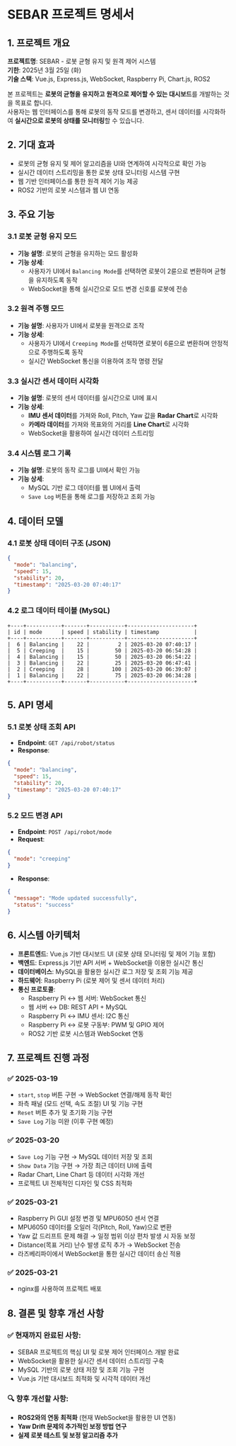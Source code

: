# SEBAR 프로젝트 명세서

## 1. 프로젝트 개요

**프로젝트명**: SEBAR - 로봇 균형 유지 및 원격 제어 시스템  
**기한**: 2025년 3월 25일 (화)  
**기술 스택**: Vue.js, Express.js, WebSocket, Raspberry Pi, Chart.js, ROS2  

본 프로젝트는 **로봇의 균형을 유지하고 원격으로 제어할 수 있는 대시보드**를 개발하는 것을 목표로 합니다.  
사용자는 웹 인터페이스를 통해 로봇의 동작 모드를 변경하고, 센서 데이터를 시각화하여 **실시간으로 로봇의 상태를 모니터링**할 수 있습니다.

## 2. 기대 효과

- 로봇의 균형 유지 및 제어 알고리즘을 UI와 연계하여 시각적으로 확인 가능
- 실시간 데이터 스트리밍을 통한 로봇 상태 모니터링 시스템 구현
- 웹 기반 인터페이스를 통한 원격 제어 기능 제공
- ROS2 기반의 로봇 시스템과 웹 UI 연동

## 3. 주요 기능

### 3.1 로봇 균형 유지 모드
- **기능 설명**: 로봇의 균형을 유지하는 모드 활성화
- **기능 상세**:
  - 사용자가 UI에서 `Balancing Mode`를 선택하면 로봇이 2륜으로 변환하며 균형을 유지하도록 동작
  - WebSocket을 통해 실시간으로 모드 변경 신호를 로봇에 전송

### 3.2 원격 주행 모드
- **기능 설명**: 사용자가 UI에서 로봇을 원격으로 조작
- **기능 상세**:
  - 사용자가 UI에서 `Creeping Mode`를 선택하면 로봇이 6륜으로 변환하며 안정적으로 주행하도록 동작
  - 실시간 WebSocket 통신을 이용하여 조작 명령 전달

### 3.3 실시간 센서 데이터 시각화
- **기능 설명**: 로봇의 센서 데이터를 실시간으로 UI에 표시
- **기능 상세**:
  - **IMU 센서 데이터**를 가져와 Roll, Pitch, Yaw 값을 **Radar Chart**로 시각화
  - **카메라 데이터**를 가져와 목표와의 거리를 **Line Chart**로 시각화
  - WebSocket을 활용하여 실시간 데이터 스트리밍

### 3.4 시스템 로그 기록
- **기능 설명**: 로봇의 동작 로그를 UI에서 확인 가능
- **기능 상세**:
  - MySQL 기반 로그 데이터를 웹 UI에서 출력
  - `Save Log` 버튼을 통해 로그를 저장하고 조회 가능

## 4. 데이터 모델

### 4.1 로봇 상태 데이터 구조 (JSON)
```json
{
  "mode": "balancing",
  "speed": 15,
  "stability": 20,
  "timestamp": "2025-03-20 07:40:17"
}
```

### 4.2 로그 데이터 테이블 (MySQL)
```
+----+-----------+-------+-----------+---------------------+
| id | mode      | speed | stability | timestamp           |
+----+-----------+-------+-----------+---------------------+
|  6 | Balancing |    22 |         2 | 2025-03-20 07:40:17 |
|  5 | Creeping  |    15 |        50 | 2025-03-20 06:54:28 |
|  4 | Balancing |    15 |        50 | 2025-03-20 06:54:22 |
|  3 | Balancing |    22 |        25 | 2025-03-20 06:47:41 |
|  2 | Creeping  |    28 |       100 | 2025-03-20 06:39:07 |
|  1 | Balancing |    22 |        75 | 2025-03-20 06:34:28 |
+----+-----------+-------+-----------+---------------------+
```

## 5. API 명세

### 5.1 로봇 상태 조회 API
- **Endpoint**: `GET /api/robot/status`
- **Response**:
```json
{
  "mode": "balancing",
  "speed": 15,
  "stability": 20,
  "timestamp": "2025-03-20 07:40:17"
}
```

### 5.2 모드 변경 API
- **Endpoint**: `POST /api/robot/mode`
- **Request**:
```json
{
  "mode": "creeping"
}
```
- **Response**:
```json
{
  "message": "Mode updated successfully",
  "status": "success"
}
```

## 6. 시스템 아키텍처

- **프론트엔드**: Vue.js 기반 대시보드 UI (로봇 상태 모니터링 및 제어 기능 포함)
- **백엔드**: Express.js 기반 API 서버 + WebSocket을 이용한 실시간 통신
- **데이터베이스**: MySQL을 활용한 실시간 로그 저장 및 조회 기능 제공
- **하드웨어**: Raspberry Pi (로봇 제어 및 센서 데이터 처리)
- **통신 프로토콜**:
  - Raspberry Pi ↔ 웹 서버: WebSocket 통신
  - 웹 서버 ↔ DB: REST API + MySQL
  - Raspberry Pi ↔ IMU 센서: I2C 통신
  - Raspberry Pi ↔ 로봇 구동부: PWM 및 GPIO 제어
  - ROS2 기반 로봇 시스템과 WebSocket 연동

## 7. 프로젝트 진행 과정

### ✅ 2025-03-19
- `start`, `stop` 버튼 구현 → WebSocket 연결/해제 동작 확인
- 좌측 패널 (모드 선택, 속도 조절) UI 및 기능 구현
- `Reset` 버튼 추가 및 초기화 기능 구현
- `Save Log` 기능 미완 (이후 구현 예정)

### ✅ 2025-03-20
- `Save Log` 기능 구현 → MySQL 데이터 저장 및 조회
- `Show Data` 기능 구현 → 가장 최근 데이터 UI에 출력
- Radar Chart, Line Chart 등 데이터 시각화 개선
- 프로젝트 UI 전체적인 디자인 및 CSS 최적화

### ✅ 2025-03-21
- Raspberry Pi GUI 설정 변경 및 MPU6050 센서 연결
- MPU6050 데이터를 오일러 각(Pitch, Roll, Yaw)으로 변환
- Yaw 값 드리프트 문제 해결 → 일정 범위 이상 편차 발생 시 자동 보정
- Distance(목표 거리) 난수 발생 로직 추가 → WebSocket 전송
- 라즈베리파이에서 WebSocket을 통한 실시간 데이터 송신 적용

### ✅ 2025-03-21
- nginx를 사용하여 프로젝트 배포

## 8. 결론 및 향후 개선 사항

### ✅ 현재까지 완료된 사항:
- SEBAR 프로젝트의 핵심 UI 및 로봇 제어 인터페이스 개발 완료
- WebSocket을 활용한 실시간 센서 데이터 스트리밍 구축
- MySQL 기반의 로봇 상태 저장 및 조회 기능 구현
- Vue.js 기반 대시보드 최적화 및 시각적 데이터 개선

### 🔍 향후 개선할 사항:
- **ROS2와의 연동 최적화** (현재 WebSocket을 활용한 UI 연동)
- **Yaw Drift 문제의 추가적인 보정 방법 연구**
- **실제 로봇 테스트 및 보정 알고리즘 추가**

